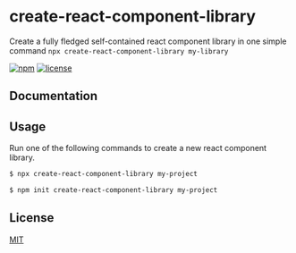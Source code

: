# create-react-component-library

Create a fully fledged self-contained react component library in one simple command `npx create-react-component-library my-library`

[![npm][npm-image]][npm-url]
[![license][license-image]][license-url]

## Documentation

## Usage

Run one of the following commands to create a new react component library.

```bash
$ npx create-react-component-library my-project
```

```bash
$ npm init create-react-component-library my-project
```

<a id="license"></a>

## License

[MIT][license-url]

[npm-url]: https://npmjs.org/package/create-react-component-library
[npm-image]: https://img.shields.io/npm/v/create-react-component-library.svg
[license-url]: LICENSE.md
[license-image]: https://img.shields.io/github/license/MagneH/create-react-component-library.svg
